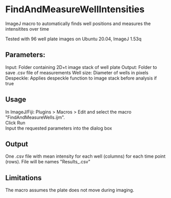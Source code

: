 # FindAndMeasureWellIntensities
ImageJ macro to automatically finds well positions and measures the intensitites over time

Tested with 96 well plate images on Ubuntu 20.04, ImageJ 1.53q

## Parameters:
Input: Folder containing 2D+t image stack of well plate
Output: Folder to save .csv file of measurements
Well size: Diameter of wells in pixels
Despeckle: Applies despeckle function to image stack before analysis if true

## Usage
In ImageJ/Fiji: Plugins > Macros > Edit and select the macro "FindAndMeasureWells.ijm". \
Click Run \
Input the requested parameters into the dialog box

## Output
One .csv file with mean intensity for each well (columns) for each time point (rows). File will be names "Results_<name of image stack>.csv"

## Limitations
The macro assumes the plate does not move during imaging.
